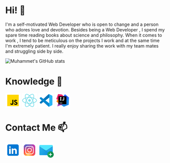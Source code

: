 # Hi! 👋
I'm a self-motivated Web Developer who is open to change and a person who adores love and devotion. Besides being a Web Developer , I spend my spare time reading books about science and philosophy. When it comes to work , I tend to be meticulous on the projects I work and at the same time I'm extremely patient. I really enjoy sharing the work with my team mates and struggling side by side.


![Muhammet's GitHub stats](https://github-readme-stats.vercel.app/api?username=karakasmuhammet&show_icons=true&theme=radical)

# Knowledge 🧠
![JavaScript](https://github.com/karakasmuhammet/karakasmuhammet/blob/main/icons8-javascript-48.png) ![React](https://github.com/karakasmuhammet/karakasmuhammet/blob/main/icons8-react-native-48.png) ![Visual Studio Code](https://github.com/karakasmuhammet/karakasmuhammet/blob/main/icons8-visual-studio-code-2019-48.png) ![Intelij](https://github.com/karakasmuhammet/karakasmuhammet/blob/main/icons8-intellij-idea-48.png)

# Contact Me 📫

[![Linkedin](https://github.com/karakasmuhammet/karakasmuhammet/blob/main/icons8-linkedin-48.png)](www.linkedin.com/in/karakasmuhammet) 
[![İnstagram](https://github.com/karakasmuhammet/karakasmuhammet/blob/main/icons8-instagram-48.png)](https://www.instagram.com/muhammettkrks) 
[![Mail](https://github.com/karakasmuhammet/karakasmuhammet/blob/main/icons8-new-message-48.png)](mailto:muhammet.krks25@gmail.com)
